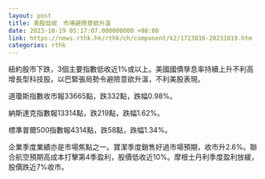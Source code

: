 ```yaml
---
layout: post
title: 美股低收　市場避險意欲升溫
date: 2023-10-19 05:17:07.000000000 +08:00
link: https://news.rthk.hk/rthk/ch/component/k2/1723816-20231019.htm
categories: rthk
---
```


紐約股市下跌，3個主要指數低收近1%或以上。美國國債孳息率持續上升不利高增長型科技股，以巴緊張局勢令避險意欲升溫，不利美股表現。

道瓊斯指數收市報33665點，跌332點，跌幅0.98%。

納斯達克指數報13314點，跌219點，跌幅1.62%。

標準普爾500指數報4314點，跌58點，跌幅1.34%。

企業季度業績亦是市場焦點之一。寶潔季度銷售好過市場預期，收市升2.6%。聯合航空預期高成本打擊第4季盈利，股價低收近10%。摩根士丹利季度盈利放緩，股價跌近7%收市。

